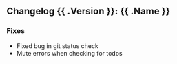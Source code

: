 ## Changelog {{ .Version }}: {{ .Name }}

### Fixes

* Fixed bug in git status check
* Mute errors when checking for todos

